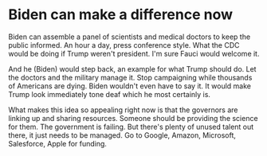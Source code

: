 # Biden can make a difference now
Biden can assemble a panel of scientists and medical doctors to keep the public informed. An hour a day, press conference style. What the CDC would be doing if Trump weren't president. I'm sure Fauci would welcome it. 

And he (Biden) would step back, an example for what Trump should do. Let the doctors and the military manage it. Stop campaigning while thousands of Americans are dying. Biden wouldn't even have to say it. It would make Trump look immediately tone deaf which he most certainly is. 

What makes this idea so appealing right now is that the governors are linking up and sharing resources. Someone should be providing the science for them. The government is failing. But there's plenty of unused talent out there, it just needs to be managed. Go to Google, Amazon, Microsoft, Salesforce, Apple for funding. 

